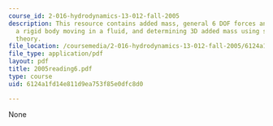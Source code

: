 ```yaml
---
course_id: 2-016-hydrodynamics-13-012-fall-2005
description: This resource contains added mass, general 6 DOF forces and moments on
  a rigid body moving in a fluid, and determining 3D added mass using slender body
  theory.
file_location: /coursemedia/2-016-hydrodynamics-13-012-fall-2005/6124a1fd14e811d9ea753f85e0dfc8d0_2005reading6.pdf
file_type: application/pdf
layout: pdf
title: 2005reading6.pdf
type: course
uid: 6124a1fd14e811d9ea753f85e0dfc8d0

---
```

None